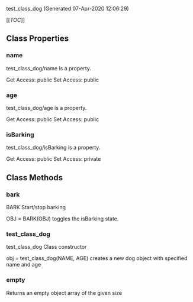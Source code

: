 test_class_dog (Generated 07-Apr-2020 12:06:29)

[[_TOC_]]

## Class Properties

### name
 test_class_dog/name is a property.

  Get Access: public
  Set Access: public

### age
 test_class_dog/age is a property.

  Get Access: public
  Set Access: public

### isBarking
 test_class_dog/isBarking is a property.

  Get Access: public
  Set Access: private

## Class Methods

### bark
 BARK  Start/stop barking
 
   OBJ = BARK(OBJ) toggles the isBarking state.


### test_class_dog
 test_class_dog  Class constructor
 
   obj = test_class_dog(NAME, AGE) creates a new dog object
   with specified name and age


### empty
Returns an empty object array of the given size

